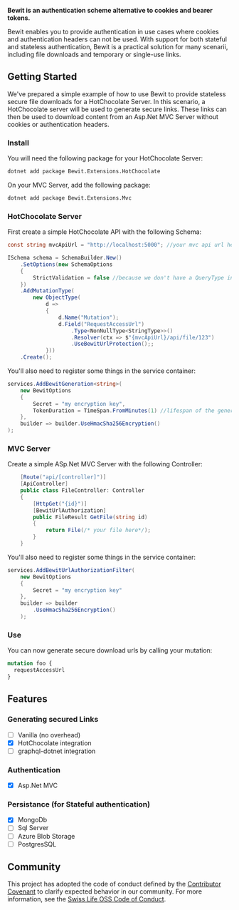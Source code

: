 **Bewit is an authentication scheme alternative to cookies and bearer tokens.**

Bewit enables you to provide authentication in use cases where cookies and authentication headers can not be used. With support for both stateful and stateless authentication, Bewit is a practical solution for many scenarii, including file downloads and temporary or single-use links.

## Getting Started

We've prepared a simple example of how to use Bewit to provide stateless secure file downloads for a HotChocolate Server.
In this scenario, a HotChocolate server will be used to generate secure links. These links can then be used to download content from an Asp.Net MVC Server without cookies or authentication headers.

### Install

You will need the following package for your HotChocolate Server:

```bash
dotnet add package Bewit.Extensions.HotChocolate
```

On your MVC Server, add the following package:

```bash
dotnet add package Bewit.Extensions.Mvc
```

### HotChocolate Server

First create a simple HotChocolate API with the following Schema:

```csharp
const string mvcApiUrl = "http://localhost:5000"; //your mvc api url here

ISchema schema = SchemaBuilder.New()
    .SetOptions(new SchemaOptions
    {
        StrictValidation = false //because we don't have a QueryType in this example
    })
    .AddMutationType(
        new ObjectType(
            d =>
            {
                d.Name("Mutation");
                d.Field("RequestAccessUrl")
                    .Type<NonNullType<StringType>>()
                    .Resolver(ctx => $"{mvcApiUrl}/api/file/123")
                    .UseBewitUrlProtection();;
            }))
    .Create();
```

You'll also need to register some things in the service container:

```csharp
services.AddBewitGeneration<string>(
    new BewitOptions
    {
        Secret = "my encryption key",
        TokenDuration = TimeSpan.FromMinutes(1) //lifespan of the generated url
    },
    builder => builder.UseHmacSha256Encryption()
);
```

### MVC Server

Create a simple ASp.Net MVC Server with the following Controller:

```csharp
    [Route("api/[controller]")]
    [ApiController]
    public class FileController: Controller
    {
        [HttpGet("{id}")]
        [BewitUrlAuthorization]
        public FileResult GetFile(string id)
        {
            return File(/* your file here*/);
        }
    }
```

You'll also need to register some things in the service container:

```csharp
services.AddBewitUrlAuthorizationFilter(
    new BewitOptions
    {
        Secret = "my encryption key"
    },
    builder => builder
        .UseHmacSha256Encryption()
    );
```

### Use

You can now generate secure download urls by calling your mutation:

```graphql
mutation foo {
  requestAccessUrl
}
```

## Features

### Generating secured Links

- [ ] Vanilla (no overhead)
- [x] HotChocolate integration
- [ ] graphql-dotnet integration

### Authentication

- [x] Asp.Net MVC

### Persistance (for Stateful authentication)

- [x] MongoDb
- [ ] Sql Server
- [ ] Azure Blob Storage
- [ ] PostgresSQL

## Community

This project has adopted the code of conduct defined by the [Contributor Covenant](https://contributor-covenant.org/)
to clarify expected behavior in our community. For more information, see the [Swiss Life OSS Code of Conduct](https://swisslife-oss.github.io/coc).
